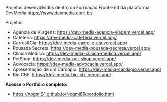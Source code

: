 Projetos desenvolvidos dentro da Formação Front-End da plataforma DevMedia 
https://www.devmedia.com.br/

Projetos:

* Agência de Viagens: https://dev-media-agencia-viagem.vercel.app/
* Cafeteria: https://dev-media-cafeteria.vercel.app/
* Carros&Cia: https://dev-media-carro-e-cia.vercel.app/
* Pousada Secreta: https://dev-media-pousada-secreta.vercel.app/
* Clinica Medica: https://dev-media-clinica-medica.vercel.app/
* PetShop: https://dev-media-pet-shop.vercel.app/
* Advocacia: https://dev-media-advocacia.vercel.app/
* Apresentação de um Cardápio: https://dev-media-cardapio.vercel.app/
* Bio CBF: https://dev-media-bio-cbf.vercel.app/
  
**Acesse o Portfólio completo:**
  
* https://nogmi81.github.io/Nogmi81/portfolio.html

